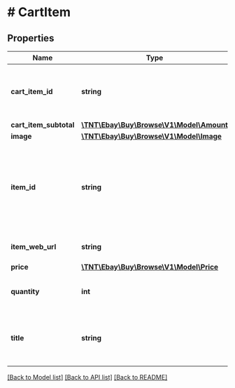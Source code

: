 # # CartItem

## Properties

Name | Type | Description | Notes
------------ | ------------- | ------------- | -------------
**cart_item_id** | **string** | The identifier for the item being added to the cart. This is generated when the item is added to the cart. | [optional]
**cart_item_subtotal** | [**\TNT\Ebay\Buy\Browse\V1\Model\Amount**](Amount.md) |  | [optional]
**image** | [**\TNT\Ebay\Buy\Browse\V1\Model\Image**](Image.md) |  | [optional]
**item_id** | **string** | The RESTful identifier of the item. This identifier is generated when the item was listed. &lt;br /&gt;&lt;br /&gt; &lt;b&gt;RESTful Item ID Format: &lt;/b&gt;&lt;code&gt;v1&lt;/code&gt;|&lt;code&gt;&lt;i&gt;#&lt;/i&gt;&lt;/code&gt;|&lt;code&gt;&lt;i&gt;#&lt;/i&gt;&lt;/code&gt; &lt;br /&gt;&lt;b&gt; For example: &lt;/b&gt;&lt;br /&gt; &lt;code&gt;v1|2**********2|0&lt;/code&gt; &lt;br /&gt;&lt;code&gt;v1|1**********2|4**********2&lt;/code&gt; | [optional]
**item_web_url** | **string** | The URL of the eBay view item page for the item. | [optional]
**price** | [**\TNT\Ebay\Buy\Browse\V1\Model\Price**](Price.md) |  | [optional]
**quantity** | **int** | The number of this item the buyer wants to purchase. | [optional]
**title** | **string** | The title of the item. This can be written by the seller or come from the eBay product catalog. | [optional]

[[Back to Model list]](../../README.md#models) [[Back to API list]](../../README.md#endpoints) [[Back to README]](../../README.md)
